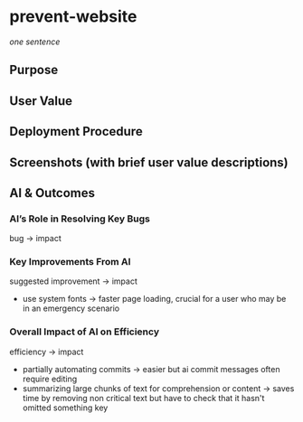 # prevent-website

_one sentence_

## Purpose

## User Value

## Deployment Procedure

## Screenshots (with brief user value descriptions)

## AI & Outcomes

### AI’s Role in Resolving Key Bugs

bug → impact

### Key Improvements From AI

suggested improvement → impact

-   use system fonts → faster page loading, crucial for a user who may be in an emergency scenario

### Overall Impact of AI on Efficiency

efficiency → impact

-   partially automating commits → easier but ai commit messages often require editing
-   summarizing large chunks of text for comprehension or content → saves time by removing non critical text but have to check that it hasn't omitted something key
